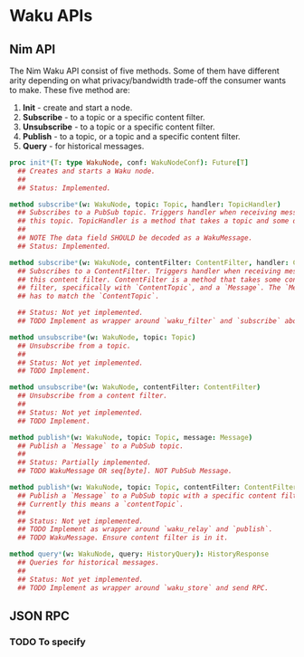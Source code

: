 # Waku APIs

## Nim API

The Nim Waku API consist of five methods. Some of them have different arity
depending on what privacy/bandwidth trade-off the consumer wants to make. These
five method are:

1. **Init** - create and start a node.
2. **Subscribe** - to a topic or a specific content filter.
3. **Unsubscribe** - to a topic or a specific content filter.
4. **Publish** - to a topic, or a topic and a specific content filter.
5. **Query** - for historical messages.

```Nim
proc init*(T: type WakuNode, conf: WakuNodeConf): Future[T]
  ## Creates and starts a Waku node.
  ##
  ## Status: Implemented.

method subscribe*(w: WakuNode, topic: Topic, handler: TopicHandler)
  ## Subscribes to a PubSub topic. Triggers handler when receiving messages on
  ## this topic. TopicHandler is a method that takes a topic and some data.
  ##
  ## NOTE The data field SHOULD be decoded as a WakuMessage.
  ## Status: Implemented.

method subscribe*(w: WakuNode, contentFilter: ContentFilter, handler: ContentFilterHandler)
  ## Subscribes to a ContentFilter. Triggers handler when receiving messages on
  ## this content filter. ContentFilter is a method that takes some content
  ## filter, specifically with `ContentTopic`, and a `Message`. The `Message`
  ## has to match the `ContentTopic`.

  ## Status: Not yet implemented.
  ## TODO Implement as wrapper around `waku_filter` and `subscribe` above.

method unsubscribe*(w: WakuNode, topic: Topic)
  ## Unsubscribe from a topic.
  ##
  ## Status: Not yet implemented.
  ## TODO Implement.

method unsubscribe*(w: WakuNode, contentFilter: ContentFilter)
  ## Unsubscribe from a content filter.
  ##
  ## Status: Not yet implemented.
  ## TODO Implement.

method publish*(w: WakuNode, topic: Topic, message: Message)
  ## Publish a `Message` to a PubSub topic.
  ##
  ## Status: Partially implemented.
  ## TODO WakuMessage OR seq[byte]. NOT PubSub Message.

method publish*(w: WakuNode, topic: Topic, contentFilter: ContentFilter, message: Message)
  ## Publish a `Message` to a PubSub topic with a specific content filter.
  ## Currently this means a `contentTopic`.
  ##
  ## Status: Not yet implemented.
  ## TODO Implement as wrapper around `waku_relay` and `publish`.
  ## TODO WakuMessage. Ensure content filter is in it.

method query*(w: WakuNode, query: HistoryQuery): HistoryResponse
  ## Queries for historical messages.
  ##
  ## Status: Not yet implemented.
  ## TODO Implement as wrapper around `waku_store` and send RPC.
```

## JSON RPC

### TODO To specify
